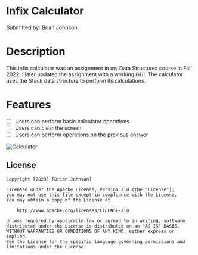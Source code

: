 # Infix Calculator
Submitted by: Brian Johnson

# Description
This infix calculator was an assignment in my Data Structures course in Fall 2022. I later updated the assignment with a working GUI. The calculator uses the Stack data structure to perform its calculations.

# Features
- [ ] Users can perform basic calculator operations
- [ ] Users can clear the screen
- [ ] Users can perform operations on the previous answer

![Calculator](https://i.imgur.com/0EkbnIU.png)

## License

    Copyright [2023] [Brian Johnson]

    Licensed under the Apache License, Version 2.0 (the "License");
    you may not use this file except in compliance with the License.
    You may obtain a copy of the License at

        http://www.apache.org/licenses/LICENSE-2.0

    Unless required by applicable law or agreed to in writing, software
    distributed under the License is distributed on an "AS IS" BASIS,
    WITHOUT WARRANTIES OR CONDITIONS OF ANY KIND, either express or implied.
    See the License for the specific language governing permissions and
    limitations under the License.
